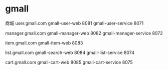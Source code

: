 # gmall
商城
user.gmall.com   gmall-user-web    8081
gmall-user-service 8071

manager.gmall.com gmall-manager-web 8082
gmall-manager-service 8072

item.gmall.com gmall-item-web 8083


list.gmall.com gmall-search-web 8084
gmall-list-service 8074

cart.gmall.com gmall-cart-web 8085
gmall-cart-service 8075

